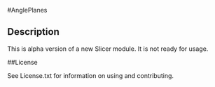 #AnglePlanes

## Description

This is alpha version of a new Slicer module. It is not ready for usage.

##License

See License.txt for information on using and contributing.

